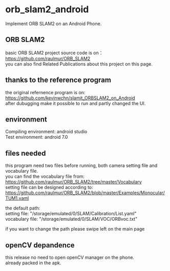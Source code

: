 # orb_slam2_android
Implement ORB SLAM2 on an Android Phone.
## ORB SLAM2
basic ORB SLAM2 project source code is on：https://github.com/raulmur/ORB_SLAM2 <br />
you can also find Related Publications about this project on this page.
## thanks to the reference program
the original refernence program is on: https://github.com/kevinwchn/slamit_ORBSLAM2_on_Android <br />
after dubugging make it possible to run and partly changed the UI.
## environment
Compiling environment: android studio<br />
Test environment: android 7.0<br />
## files needed
this program need two files before running, both camera setting file and vocabulary file.<br />
you can find the vocabulary file from:<br />
https://github.com/raulmur/ORB_SLAM2/tree/master/Vocabulary <br />
setting file can be designed according to:<br />
https://github.com/raulmur/ORB_SLAM2/blob/master/Examples/Monocular/TUM1.yaml<br />

the default path:<br />
setting file: "/storage/emulated/0/SLAM/Calibration/List.yaml"<br />
vocabulary file: "/storage/emulated/0/SLAM/VOC/ORBvoc.txt"<br />

if you want to change the path please swipe left on the main page<br />
## openCV depandence
this release no need to open openCV manager on the phone.<br />
already packed in the apk.



